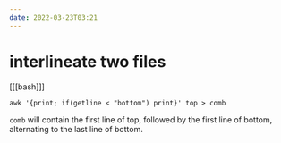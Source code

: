```yaml
---
date: 2022-03-23T03:21
---
```


# interlineate two files

[[[bash]]]

	awk '{print; if(getline < "bottom") print}' top > comb
    
 
`comb` will contain the first line of top, followed by the first line of bottom, alternating to the last line of bottom.

